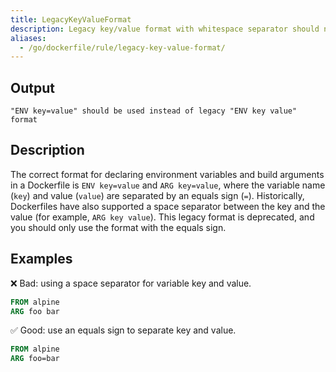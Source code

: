 ```yaml
---
title: LegacyKeyValueFormat
description: Legacy key/value format with whitespace separator should not be used
aliases:
  - /go/dockerfile/rule/legacy-key-value-format/
---
```


## Output

```text
"ENV key=value" should be used instead of legacy "ENV key value" format
```

## Description

The correct format for declaring environment variables and build arguments in a
Dockerfile is `ENV key=value` and `ARG key=value`, where the variable name
(`key`) and value (`value`) are separated by an equals sign (`=`).
Historically, Dockerfiles have also supported a space separator between the key
and the value (for example, `ARG key value`). This legacy format is deprecated,
and you should only use the format with the equals sign.

## Examples

❌ Bad: using a space separator for variable key and value.

```dockerfile
FROM alpine
ARG foo bar
```

✅ Good: use an equals sign to separate key and value.

```dockerfile
FROM alpine
ARG foo=bar
```

